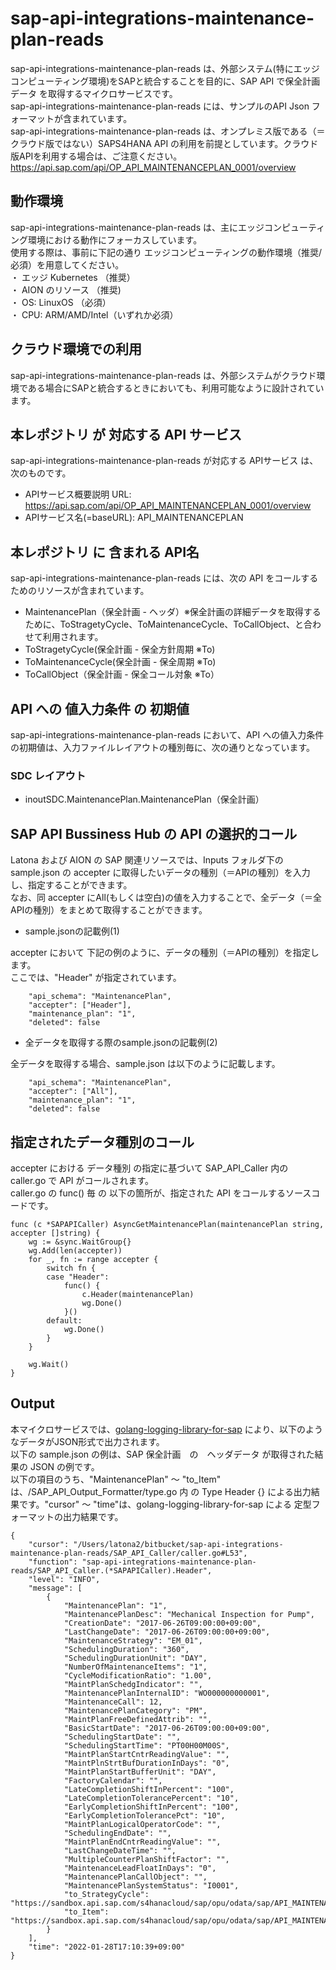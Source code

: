 # sap-api-integrations-maintenance-plan-reads 
sap-api-integrations-maintenance-plan-reads は、外部システム(特にエッジコンピューティング環境)をSAPと統合することを目的に、SAP API で保全計画データ を取得するマイクロサービスです。    
sap-api-integrations-maintenance-plan-reads には、サンプルのAPI Json フォーマットが含まれています。   
sap-api-integrations-maintenance-plan-reads は、オンプレミス版である（＝クラウド版ではない）SAPS4HANA API の利用を前提としています。クラウド版APIを利用する場合は、ご注意ください。   
https://api.sap.com/api/OP_API_MAINTENANCEPLAN_0001/overview  

## 動作環境  
sap-api-integrations-maintenance-plan-reads は、主にエッジコンピューティング環境における動作にフォーカスしています。  
使用する際は、事前に下記の通り エッジコンピューティングの動作環境（推奨/必須）を用意してください。  
・ エッジ Kubernetes （推奨）    
・ AION のリソース （推奨)    
・ OS: LinuxOS （必須）    
・ CPU: ARM/AMD/Intel（いずれか必須）    

## クラウド環境での利用
sap-api-integrations-maintenance-plan-reads は、外部システムがクラウド環境である場合にSAPと統合するときにおいても、利用可能なように設計されています。 

## 本レポジトリ が 対応する API サービス
sap-api-integrations-maintenance-plan-reads が対応する APIサービス は、次のものです。

* APIサービス概要説明 URL: https://api.sap.com/api/OP_API_MAINTENANCEPLAN_0001/overview   
* APIサービス名(=baseURL): API_MAINTENANCEPLAN  

## 本レポジトリ に 含まれる API名
sap-api-integrations-maintenance-plan-reads には、次の API をコールするためのリソースが含まれています。  

* MaintenancePlan（保全計画 - ヘッダ）※保全計画の詳細データを取得するために、ToStragetyCycle、ToMaintenanceCycle、ToCallObject、と合わせて利用されます。
* ToStragetyCycle(保全計画 - 保全方針周期 ※To)
* ToMaintenanceCycle(保全計画 - 保全周期 ※To)
* ToCallObject（保全計画 - 保全コール対象 ※To）

## API への 値入力条件 の 初期値
sap-api-integrations-maintenance-plan-reads において、API への値入力条件の初期値は、入力ファイルレイアウトの種別毎に、次の通りとなっています。  

### SDC レイアウト

* inoutSDC.MaintenancePlan.MaintenancePlan（保全計画）

## SAP API Bussiness Hub の API の選択的コール

Latona および AION の SAP 関連リソースでは、Inputs フォルダ下の sample.json の accepter に取得したいデータの種別（＝APIの種別）を入力し、指定することができます。  
なお、同 accepter にAll(もしくは空白)の値を入力することで、全データ（＝全APIの種別）をまとめて取得することができます。  

* sample.jsonの記載例(1)  

accepter において 下記の例のように、データの種別（＝APIの種別）を指定します。  
ここでは、"Header" が指定されています。    
  
```
	"api_schema": "MaintenancePlan",
	"accepter": ["Header"],
	"maintenance_plan": "1",
	"deleted": false
```
  
* 全データを取得する際のsample.jsonの記載例(2)  

全データを取得する場合、sample.json は以下のように記載します。  

```
	"api_schema": "MaintenancePlan",
	"accepter": ["All"],
	"maintenance_plan": "1",
	"deleted": false
```

## 指定されたデータ種別のコール

accepter における データ種別 の指定に基づいて SAP_API_Caller 内の caller.go で API がコールされます。  
caller.go の func() 毎 の 以下の箇所が、指定された API をコールするソースコードです。  

```
func (c *SAPAPICaller) AsyncGetMaintenancePlan(maintenancePlan string, accepter []string) {
	wg := &sync.WaitGroup{}
	wg.Add(len(accepter))
	for _, fn := range accepter {
		switch fn {
		case "Header":
			func() {
				c.Header(maintenancePlan)
				wg.Done()
			}()
		default:
			wg.Done()
		}
	}

	wg.Wait()
}
```
## Output  
本マイクロサービスでは、[golang-logging-library-for-sap](https://github.com/latonaio/golang-logging-library-for-sap) により、以下のようなデータがJSON形式で出力されます。  
以下の sample.json の例は、SAP 保全計画　の　ヘッダデータ が取得された結果の JSON の例です。  
以下の項目のうち、"MaintenancePlan" ～ "to_Item" は、/SAP_API_Output_Formatter/type.go 内 の Type Header {} による出力結果です。"cursor" ～ "time"は、golang-logging-library-for-sap による 定型フォーマットの出力結果です。  

```
{
	"cursor": "/Users/latona2/bitbucket/sap-api-integrations-maintenance-plan-reads/SAP_API_Caller/caller.go#L53",
	"function": "sap-api-integrations-maintenance-plan-reads/SAP_API_Caller.(*SAPAPICaller).Header",
	"level": "INFO",
	"message": [
		{
			"MaintenancePlan": "1",
			"MaintenancePlanDesc": "Mechanical Inspection for Pump",
			"CreationDate": "2017-06-26T09:00:00+09:00",
			"LastChangeDate": "2017-06-26T09:00:00+09:00",
			"MaintenanceStrategy": "EM_01",
			"SchedulingDuration": "360",
			"SchedulingDurationUnit": "DAY",
			"NumberOfMaintenanceItems": "1",
			"CycleModificationRatio": "1.00",
			"MaintPlanSchedgIndicator": "",
			"MaintenancePlanInternalID": "WO000000000001",
			"MaintenanceCall": 12,
			"MaintenancePlanCategory": "PM",
			"MaintPlanFreeDefinedAttrib": "",
			"BasicStartDate": "2017-06-26T09:00:00+09:00",
			"SchedulingStartDate": "",
			"SchedulingStartTime": "PT00H00M00S",
			"MaintPlanStartCntrReadingValue": "",
			"MaintPlnStrtBufDurationInDays": "0",
			"MaintPlanStartBufferUnit": "DAY",
			"FactoryCalendar": "",
			"LateCompletionShiftInPercent": "100",
			"LateCompletionTolerancePercent": "10",
			"EarlyCompletionShiftInPercent": "100",
			"EarlyCompletionTolerancePct": "10",
			"MaintPlanLogicalOperatorCode": "",
			"SchedulingEndDate": "",
			"MaintPlanEndCntrReadingValue": "",
			"LastChangeDateTime": "",
			"MultipleCounterPlanShiftFactor": "",
			"MaintenanceLeadFloatInDays": "0",
			"MaintenancePlanCallObject": "",
			"MaintenancePlanSystemStatus": "I0001",
			"to_StrategyCycle": "https://sandbox.api.sap.com/s4hanacloud/sap/opu/odata/sap/API_MAINTENANCEPLAN/MaintenancePlan('1')/to_StrategyCycle",
			"to_Item": "https://sandbox.api.sap.com/s4hanacloud/sap/opu/odata/sap/API_MAINTENANCEPLAN/MaintenancePlan('1')/to_Item"
		}
	],
	"time": "2022-01-28T17:10:39+09:00"
}
```
